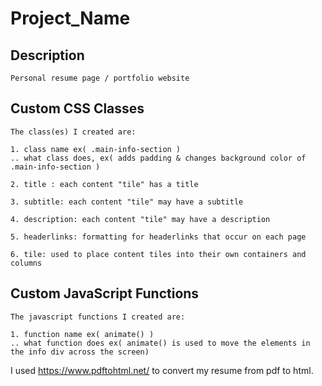 # Project_Name

## Description
```
Personal resume page / portfolio website

```



## Custom CSS Classes
```
The class(es) I created are:

1. class name ex( .main-info-section )
.. what class does, ex( adds padding & changes background color of .main-info-section )

2. title : each content "tile" has a title

3. subtitle: each content "tile" may have a subtitle

4. description: each content "tile" may have a description

5. headerlinks: formatting for headerlinks that occur on each page

6. tile: used to place content tiles into their own containers and columns

```



## Custom JavaScript Functions
```
The javascript functions I created are:

1. function name ex( animate() )
.. what function does ex( animate() is used to move the elements in the info div across the screen)

```

I used https://www.pdftohtml.net/ to convert my resume from pdf to html. 